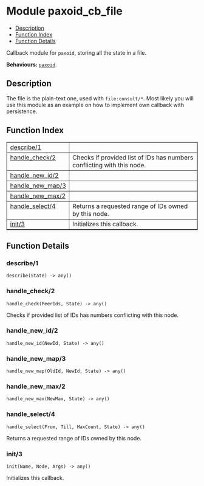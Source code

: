 

# Module paxoid_cb_file #
* [Description](#description)
* [Function Index](#index)
* [Function Details](#functions)

Callback module for `paxoid`, storing all the state in a file.

__Behaviours:__ [`paxoid`](paxoid.md).

<a name="description"></a>

## Description ##
The file is the plain-text one, used with `file:consult/*`.
Most likely you will use this module as an example on how
to implement own callback with persistence.
<a name="index"></a>

## Function Index ##


<table width="100%" border="1" cellspacing="0" cellpadding="2" summary="function index"><tr><td valign="top"><a href="#describe-1">describe/1</a></td><td></td></tr><tr><td valign="top"><a href="#handle_check-2">handle_check/2</a></td><td>
Checks if provided list of IDs has numbers conflicting with this node.</td></tr><tr><td valign="top"><a href="#handle_new_id-2">handle_new_id/2</a></td><td></td></tr><tr><td valign="top"><a href="#handle_new_map-3">handle_new_map/3</a></td><td></td></tr><tr><td valign="top"><a href="#handle_new_max-2">handle_new_max/2</a></td><td></td></tr><tr><td valign="top"><a href="#handle_select-4">handle_select/4</a></td><td>
Returns a requested range of IDs owned by this node.</td></tr><tr><td valign="top"><a href="#init-3">init/3</a></td><td>
Initializes this callback.</td></tr></table>


<a name="functions"></a>

## Function Details ##

<a name="describe-1"></a>

### describe/1 ###

`describe(State) -> any()`

<a name="handle_check-2"></a>

### handle_check/2 ###

`handle_check(PeerIds, State) -> any()`

Checks if provided list of IDs has numbers conflicting with this node.

<a name="handle_new_id-2"></a>

### handle_new_id/2 ###

`handle_new_id(NewId, State) -> any()`

<a name="handle_new_map-3"></a>

### handle_new_map/3 ###

`handle_new_map(OldId, NewId, State) -> any()`

<a name="handle_new_max-2"></a>

### handle_new_max/2 ###

`handle_new_max(NewMax, State) -> any()`

<a name="handle_select-4"></a>

### handle_select/4 ###

`handle_select(From, Till, MaxCount, State) -> any()`

Returns a requested range of IDs owned by this node.

<a name="init-3"></a>

### init/3 ###

`init(Name, Node, Args) -> any()`

Initializes this callback.

